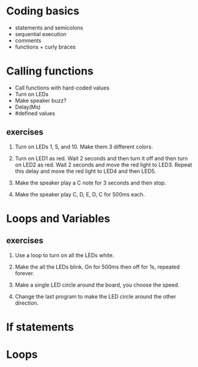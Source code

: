 # Coding basics
- statements and semicolons
- sequential execution
- comments 
- functions + curly braces

# Calling functions
- Call functions with hard-coded values
- Turn on LEDs
- Make speaker buzz?
- Delay(Ms)
- #defined values

## exercises 
1. Turn on LEDs 1, 5, and 10. Make them 3 different colors.

1. Turn on LED1 as red. Wait 2 seconds and then turn it off and then turn on LED2 as red. Wait 2 seconds and move the red light to LED3. Repeat this delay and move the red light to LED4 and then LED5. 

1. Make the speaker play a C note for 3 seconds and then stop. 

1. Make the speaker play C, D, E, D, C for 500ms each.

# Loops and Variables

## exercises
1. Use a loop to turn on all the LEDs white.

1. Make the all the LEDs blink. On for 500ms then off for 1s, repeated forever.

1. Make a single LED circle around the board, you choose the speed. 

1. Change the last program to make the LED circle around the other direction.



# If statements


# Loops

